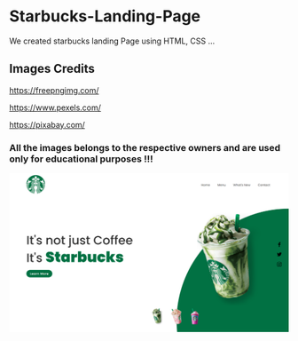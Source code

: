 # Starbucks-Landing-Page



We created starbucks landing Page using HTML, CSS ...

## Images Credits

 https://freepngimg.com/
 
 https://www.pexels.com/
 
 https://pixabay.com/
 
 
 ### All the images belongs to the respective owners and are used only for educational purposes !!!
 
 
 ![](images/Capture.PNG)
